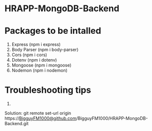 # HRAPP-MongoDB-Backend

# Packages to be intalled
1. Express (npm i express) 
2. Body Parser (npm i body-parser) 
3. Cors (npm i cors)
4. Dotenv (npm i dotenv)
5. Mongoose (npm i mongoose)
6. Nodemon (npm i nodemon)

# Troubleshooting tips
1. 
Solution: git remote set-url origin https://BigguyFM1000@github.com/BigguyFM1000/HRAPP-MongoDB-Backend.git
